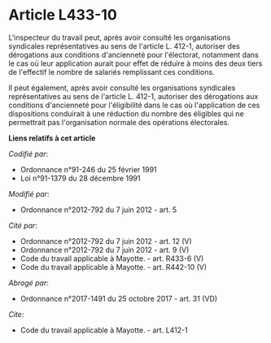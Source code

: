 # Article L433-10

L'inspecteur du travail peut, après avoir consulté les organisations syndicales représentatives au sens de l'article L.
412-1, autoriser des dérogations aux conditions d'ancienneté pour l'électorat, notamment dans le cas où leur application
aurait pour effet de réduire à moins des deux tiers de l'effectif le nombre de salariés remplissant ces conditions. 

Il peut également, après avoir consulté les organisations syndicales représentatives au sens de l'article L. 412-1, autoriser
des dérogations aux conditions d'ancienneté pour l'éligibilité dans le cas où l'application de ces dispositions conduirait à
une réduction du nombre des éligibles qui ne permettrait pas l'organisation normale des opérations électorales.

**Liens relatifs à cet article**

_Codifié par_:

  - Ordonnance n°91-246 du 25 février 1991
  - Loi n°91-1379 du 28 décembre 1991

_Modifié par_:

  - Ordonnance n°2012-792 du 7 juin 2012 - art. 5

_Cité par_:

  - Ordonnance n°2012-792 du 7 juin 2012 - art. 12 (V)
  - Ordonnance n°2012-792 du 7 juin 2012 - art. 9 (V)
  - Code du travail applicable à Mayotte. - art. R433-6 (V)
  - Code du travail applicable à Mayotte. - art. R442-10 (V)

_Abrogé par_:

  - Ordonnance n°2017-1491 du 25 octobre 2017 - art. 31 (VD)

_Cite_:

  - Code du travail applicable à Mayotte. - art. L412-1
